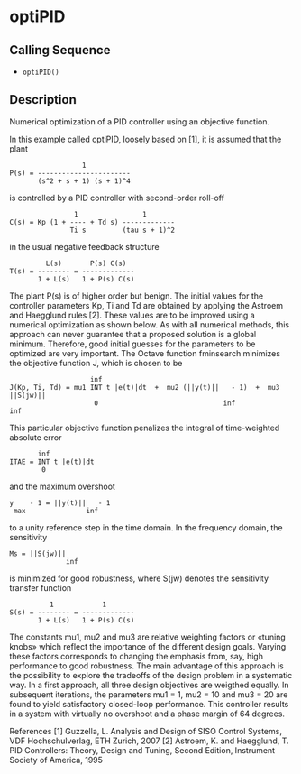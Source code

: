 # optiPID

## Calling Sequence
- `optiPID()`

## Description
Numerical optimization of a PID controller using an objective function.

In this example called optiPID, loosely based on [1], it is assumed that the plant 

                      1
    P(s) = -----------------------
           (s^2 + s + 1) (s + 1)^4 

is controlled by a PID controller with second-order roll-off

                    1                1
    C(s) = Kp (1 + ---- + Td s) -------------
                   Ti s         (tau s + 1)^2

in the usual negative feedback structure

             L(s)       P(s) C(s)
    T(s) = -------- = -------------
           1 + L(s)   1 + P(s) C(s)

The plant P(s) is of higher order but benign. The initial values for the controller parameters Kp, Ti and Td are obtained by applying the Astroem and Haegglund rules [2]. 
These values are to be improved using a numerical optimization as shown below. As with all numerical methods, this approach can never guarantee that a proposed solution is a 
global minimum. Therefore, good initial guesses for the parameters to be optimized are very important. The Octave function fminsearch minimizes the objective function J, 
which is chosen to be

                        inf 
    J(Kp, Ti, Td) = mu1 INT t |e(t)|dt  +  mu2 (||y(t)||   - 1)  +  mu3 ||S(jw)||
                         0                               inf                       inf

This particular objective function penalizes the integral of time-weighted absolute error

           inf 
    ITAE = INT t |e(t)|dt
            0             

and the maximum overshoot

    y    - 1 = ||y(t)||   - 1
     max               inf

to a unity reference step in the time domain. In the frequency domain, the sensitivity

    Ms = ||S(jw)||
                  inf

is minimized for good robustness, where S(jw) denotes the sensitivity transfer function

              1            1
    S(s) = -------- = -------------
           1 + L(s)   1 + P(s) C(s)

The constants mu1, mu2 and mu3 are relative weighting factors or «tuning knobs» which reflect the importance of the different design goals. Varying these factors corresponds to changing the emphasis from, say, high performance to good robustness. The main advantage of this approach is the possibility to explore the tradeoffs of the design problem in a systematic way. In a first approach, all three design objectives are weigthed equally. In subsequent iterations, the parameters mu1 = 1, mu2 = 10 and mu3 = 20 are found to yield satisfactory closed-loop performance. This controller results in a system with virtually no overshoot and a phase margin of 64 degrees.


References
[1] Guzzella, L. Analysis and Design of SISO Control Systems, VDF Hochschulverlag, ETH Zurich, 2007
[2] Astroem, K. and Haegglund, T. PID Controllers: Theory, Design and Tuning, Second Edition, Instrument Society of America, 1995

